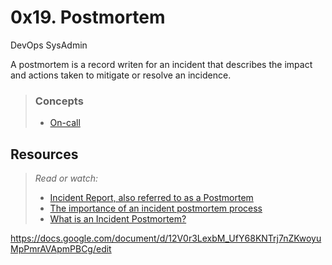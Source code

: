 # 0x19. Postmortem
DevOps  SysAdmin

A postmortem is a record writen for an incident that describes the impact and actions taken to mitigate or resolve an incidence. 

> ### Concepts
> - [On-call](https://intranet.alxswe.com/concepts/39)

## Resources
> *Read or watch:*
> - [Incident Report, also referred to as a Postmortem](https://intranet.alxswe.com/rltoken/vkEjk-M6yBWW-wyB-7-I9Q)
> - [The importance of an incident postmortem process](https://intranet.alxswe.com/rltoken/QwvgCYt2zjKRT7qMRe7I8A)
> - [What is an Incident Postmortem?](https://intranet.alxswe.com/rltoken/kBjhT2PIr4X-U8FLI97--Q)

https://docs.google.com/document/d/12V0r3LexbM_UfY68KNTrj7nZKwoyuMpPmrAVApmPBCg/edit
